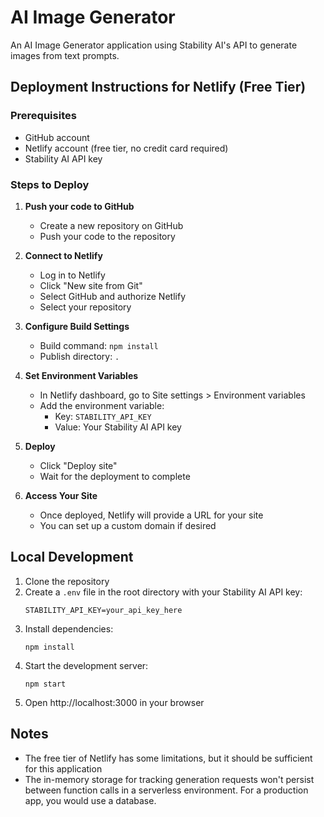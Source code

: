 # AI Image Generator

An AI Image Generator application using Stability AI's API to generate images from text prompts.

## Deployment Instructions for Netlify (Free Tier)

### Prerequisites
- GitHub account
- Netlify account (free tier, no credit card required)
- Stability AI API key

### Steps to Deploy

1. **Push your code to GitHub**
   - Create a new repository on GitHub
   - Push your code to the repository

2. **Connect to Netlify**
   - Log in to Netlify
   - Click "New site from Git"
   - Select GitHub and authorize Netlify
   - Select your repository

3. **Configure Build Settings**
   - Build command: `npm install`
   - Publish directory: `.`

4. **Set Environment Variables**
   - In Netlify dashboard, go to Site settings > Environment variables
   - Add the environment variable:
     - Key: `STABILITY_API_KEY`
     - Value: Your Stability AI API key

5. **Deploy**
   - Click "Deploy site"
   - Wait for the deployment to complete

6. **Access Your Site**
   - Once deployed, Netlify will provide a URL for your site
   - You can set up a custom domain if desired

## Local Development

1. Clone the repository
2. Create a `.env` file in the root directory with your Stability AI API key:
   ```
   STABILITY_API_KEY=your_api_key_here
   ```
3. Install dependencies:
   ```
   npm install
   ```
4. Start the development server:
   ```
   npm start
   ```
5. Open http://localhost:3000 in your browser

## Notes
- The free tier of Netlify has some limitations, but it should be sufficient for this application
- The in-memory storage for tracking generation requests won't persist between function calls in a serverless environment. For a production app, you would use a database.